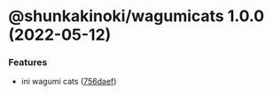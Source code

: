 # @shunkakinoki/wagumicats 1.0.0 (2022-05-12)

### Features

- ini wagumi cats ([756daef](https://github.com/shunkakinoki/contracts/commit/756daef7bc681a922ece0604f387542c97766d29))
